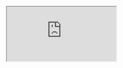<iframe src="https://docs.google.com/spreadsheets/d/e/2PACX-1vRrtNsVjDH35c4vGbh-L5G8q1T6LQJIRaDM-vdNU22a6o6xBXm1C8jEspzfskYbDolx6ZWNki5eLaLa/pubhtml?widget=true&amp;headers=false"></iframe>
